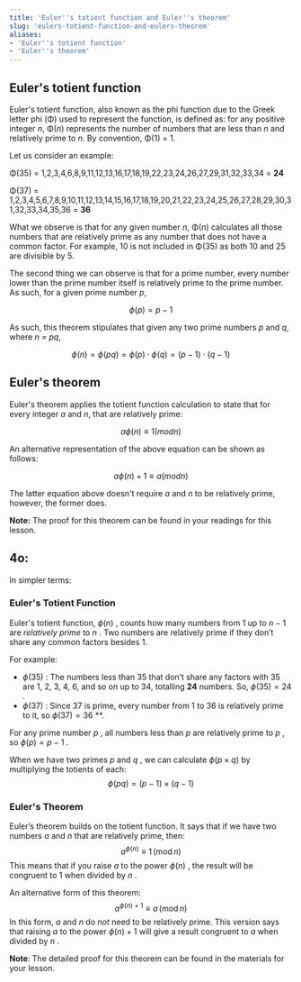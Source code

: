 ```yaml
---
title: 'Euler''s totient function and Euler''s theorem'
slug: 'eulers-totient-function-and-eulers-theorem'
aliases:
- 'Euler''s totient function'
- 'Euler''s theorem'
---
```


## Euler's totient function

Euler's totient function, also known as the phi function due to the Greek letter phi (Φ) used to represent the function, is defined as: for any positive integer _n_, Φ(_n_) represents the number of numbers that are less than _n_ and relatively prime to _n_. By convention, Φ(1) = 1.

Let us consider an example:

Φ(35) = 1,2,3,4,6,8,9,11,12,13,16,17,18,19,22,23,24,26,27,29,31,32,33,34 = **24**

Φ(37) = 1,2,3,4,5,6,7,8,9,10,11,12,13,14,15,16,17,18,19,20,21,22,23,24,25,26,27,28,29,30,31,32,33,34,35,36 = **36**

What we observe is that for any given number _n_, Φ(_n_) calculates all those numbers that are relatively prime as any number that does not have a common factor. For example, 10 is not included in Φ(35) as both 10 and 25 are divisible by 5.

The second thing we can observe is that for a prime number, every number lower than the prime number itself is relatively prime to the prime number. As such, for a given prime number _p_,

$$ϕ(p)=p − 1$$

As such, this theorem stipulates that given any two prime numbers _p_ and _q_, where _n = pq_,

$$ϕ(n)=ϕ(pq)=ϕ(p)⋅ϕ(q)=(p−1)⋅(q−1)$$

## Euler's theorem

Euler's theorem applies the totient function calculation to state that for every integer _a_ and _n_, that are relatively prime:

$$aϕ(n) ≡ 1 (mod n)$$

An alternative representation of the above equation can be shown as follows:

$$aϕ(n)+1 ≡ a (mod n)$$

The latter equation above doesn't require _a_ and _n_ to be relatively prime, however, the former does.

**Note:** The proof for this theorem can be found in your readings for this lesson.

## 4o:

In simpler terms:

### Euler's Totient Function

Euler's totient function,  $\phi(n)$ , counts how many numbers from 1 up to  $n-1$  are *relatively prime* to  $n$ . Two numbers are relatively prime if they don’t share any common factors besides 1.

For example:
-  $\phi(35)$ : The numbers less than 35 that don’t share any factors with 35 are 1, 2, 3, 4, 6, and so on up to 34, totalling **24** numbers. So,  $\phi(35) = 24$ .
-  $\phi(37)$ : Since 37 is prime, every number from 1 to 36 is relatively prime to it, so $\phi(37) = 36$ **.

For any prime number  $p$ , all numbers less than  $p$  are relatively prime to  $p$ , so  $\phi(p) = p - 1$ .

When we have two primes  $p$  and  $q$ , we can calculate  $\phi(p \times q)$  by multiplying the totients of each:
$$
\phi(pq) = (p - 1) \times (q - 1)
$$

### Euler's Theorem

Euler’s theorem builds on the totient function. It says that if we have two numbers  $a$  and  $n$  that are relatively prime, then:
$$
a^{\phi(n)} \equiv 1 \, (\text{mod} \, n)
$$
This means that if you raise  $a$  to the power  $\phi(n)$ , the result will be congruent to 1 when divided by  $n$ .

An alternative form of this theorem:
$$
a^{\phi(n)+1} \equiv a \, (\text{mod} \, n)
$$
In this form, $a$ and $n$ do *not* need to be relatively prime. This version says that raising  $a$  to the power  $\phi(n) + 1$  will give a result congruent to  $a$  when divided by  $n$ .

**Note**: The detailed proof for this theorem can be found in the materials for your lesson.